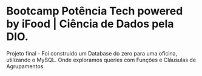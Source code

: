 # Bootcamp Potência Tech powered by iFood | Ciência de Dados pela DIO.
Projeto final - Foi construido um Database do zero para uma oficina, utilizando o MySQL. Onde exploramos queries com Funções e Cláusulas de Agrupamentos.
